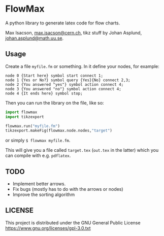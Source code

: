 FlowMax
=======

A python library to generate latex code for flow charts.


Max Isacson, max.isacson@cern.ch, tikz stuff by Johan Asplund, johan.asplund@math.uu.se.

Usage
-----
Create a file `myfile.fm` or something. In it define your nodes, for example:
```
node 0 {Start here} symbol start connect 1;
node 1 {Yes or No?} symbol query {Yes}{No} connect 2,3;
node 2 {You answered "yes"} symbol action connect 4;
node 3 {You answered "no"} symbol action connect 4;
node 4 {It ends here} symbol stop;
```
Then you can run the library on the file, like so:
```python
import flowmax
import tikzexport

flowmax.run("myfile.fm")
tikzexport.makeFig(flowmax.node.nodes,"target")
```
or simply `$ flowmax myfile.fm`.

This will give you a file called `target.tex` (`out.tex` in the latter)  which you can compile with e.g. `pdflatex`.

TODO
----
- Implement better arrows.
- Fix bugs (mostly has to do with the arrows or nodes)
- Improve the sorting algorithm

LICENSE
-------
This project is distributed under the GNU General Public License https://www.gnu.org/licenses/gpl-3.0.txt
